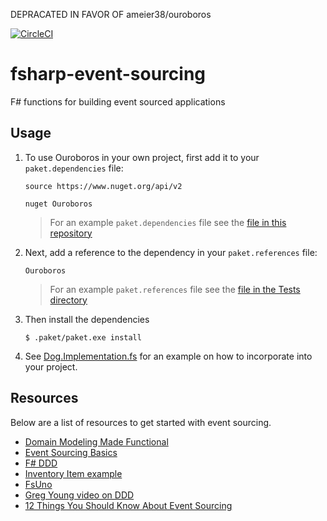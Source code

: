 DEPRACATED IN FAVOR OF ameier38/ouroboros

[![CircleCI](https://circleci.com/gh/ameier38/fsharp-event-sourcing/tree/develop.svg?style=svg)](https://circleci.com/gh/ameier38/fsharp-event-sourcing/tree/develop)

# fsharp-event-sourcing
F# functions for building event sourced applications

## Usage
1) To use Ouroboros in your own project, first add it to your `paket.dependencies` file:
    ```
    source https://www.nuget.org/api/v2

    nuget Ouroboros
    ```
    > For an example `paket.dependencies` file see the [file in this repository](./paket.dependencies)

2) Next, add a reference to the dependency in your `paket.references` file:
    ```
    Ouroboros
    ```
    > For an example `paket.references` file see the [file in the Tests directory](./src/Tests/paket.references)

3) Then install the dependencies
    ```
    $ .paket/paket.exe install
    ```

4) See [Dog.Implementation.fs](./src/Tests/Dog.Implementation.fs) for an example on how to incorporate into your project.

## Resources
Below are a list of resources to get started with event sourcing.
- [Domain Modeling Made Functional](https://pragprog.com/book/swdddf/domain-modeling-made-functional)
- [Event Sourcing Basics](https://eventstore.org/docs/event-sourcing-basics/index.html)
- [F# DDD](http://gorodinski.com/blog/2013/02/17/domain-driven-design-with-fsharp-and-eventstore/)
- [Inventory Item example](https://github.com/eulerfx/DDDInventoryItemFSharp)
- [FsUno](https://github.com/thinkbeforecoding/FsUno/blob/master/FsUno/Game.fs)
- [Greg Young video on DDD](https://youtu.be/LDW0QWie21s)
- [12 Things You Should Know About Event Sourcing](http://blog.leifbattermann.de/2017/04/21/12-things-you-should-know-about-event-sourcing/)
